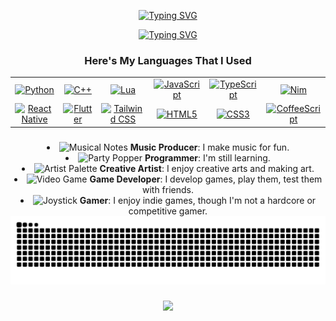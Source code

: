 <!-- markdownlint-disable MD033 -->
<div align="center">
  
[![Typing SVG](https://readme-typing-svg.demolab.com?font=Press+Start+2P&pause=9999&color=54FF19&background=FFFFFF00&center=true&vCenter=true&width=435&lines=Hi%2C+I'm+Bobsy)](https://git.io/typing-svg)
</div>

<div align="center">

[![Typing SVG](https://readme-typing-svg.demolab.com?font=Fira+Code&pause=1000&color=54FF19&background=FFFFFF00&center=true&vCenter=true&width=435&lines=I'm+a+passionate+developer;Who+thrives+on+solving+problems;Building+tools+that+make+life+easier)](https://git.io/typing-svg)

</div>
<!-- markdownlint-enable MD033 -->

<h3 align="center">Here's My Languages That I Used</h3>

<div align="center">

| | | | | | |
|:---:|:---:|:---:|:---:|:---:|:---:|
|[![Python](https://img.shields.io/badge/Python-FFD43B?style=for-the-badge&logo=python&logoColor=blue)](https://www.python.org)|[![C++](https://img.shields.io/badge/C%2B%2B-00599C?style=for-the-badge&logo=c%2B%2B&logoColor=white)](https://isocpp.org)|[![Lua](https://img.shields.io/badge/Lua-2C2D72?style=for-the-badge&logo=lua&logoColor=white)](https://www.lua.org)|[![JavaScript](https://img.shields.io/badge/JavaScript-323330?style=for-the-badge&logo=javascript&logoColor=F7DF1E)](https://developer.mozilla.org/en-US/docs/Web/JavaScript)|[![TypeScript](https://img.shields.io/badge/TypeScript-007ACC?style=for-the-badge&logo=typescript&logoColor=white)](https://www.typescriptlang.org)|[![Nim](https://img.shields.io/badge/Nim-FFE953?style=for-the-badge&logo=nim&logoColor=black)](https://nim-lang.org)|
|[![React Native](https://img.shields.io/badge/React_Native-20232A?style=for-the-badge&logo=react&logoColor=61DAFB)](https://reactnative.dev)|[![Flutter](https://img.shields.io/badge/Flutter-02569B?style=for-the-badge&logo=flutter&logoColor=white)](https://flutter.dev)|[![Tailwind CSS](https://img.shields.io/badge/Tailwind_CSS-38B2AC?style=for-the-badge&logo=tailwind-css&logoColor=white)](https://tailwindcss.com)|[![HTML5](https://img.shields.io/badge/HTML5-E34F26?style=for-the-badge&logo=html5&logoColor=white)](https://html.spec.whatwg.org)|[![CSS3](https://img.shields.io/badge/CSS3-1572B6?style=for-the-badge&logo=css3&logoColor=white)](https://www.w3.org/Style/CSS)|[![CoffeeScript](https://img.shields.io/badge/CoffeeScript-2F2625?style=for-the-badge&logo=CoffeeScript&logoColor=white)](https://coffeescript.org)|

</div>

###

<!-- markdownlint-disable MD033 -->
<div style="text-align: center;>
<ul style="display: inline-block; text-align: left;">
<li><img src="https://raw.githubusercontent.com/Tarikul-Islam-Anik/Animated-Fluent-Emojis/master/Emojis/Objects/Musical%20Notes.png" alt="Musical Notes" width="25" height="25" /> <b>Music Producer</b>: I make music for fun.</li>
<li><img src="https://raw.githubusercontent.com/Tarikul-Islam-Anik/Animated-Fluent-Emojis/master/Emojis/Activities/Party%20Popper.png" alt="Party Popper" width="25" height="25" /> <b>Programmer</b>: I'm still learning.</li>
<li><img src="https://raw.githubusercontent.com/Tarikul-Islam-Anik/Animated-Fluent-Emojis/master/Emojis/Activities/Artist%20Palette.png" alt="Artist Palette" width="25" height="25" /> <b>Creative Artist</b>: I enjoy creative arts and making art.</li>
<li><img src="https://raw.githubusercontent.com/Tarikul-Islam-Anik/Animated-Fluent-Emojis/master/Emojis/Activities/Video%20Game.png" alt="Video Game" width="25" height="25" /> <b>Game Developer</b>: I develop games, play them, test them with friends.</li>
<li><img src="https://raw.githubusercontent.com/Tarikul-Islam-Anik/Animated-Fluent-Emojis/master/Emojis/Activities/Joystick.png" alt="Joystick" width="25" height="25" /> <b>Gamer</b>: I enjoy indie games, though I'm not a hardcore or competitive gamer.</li>
</ul>
</div>
<!-- markdownlint-enable MD033 -->


<img src="https://raw.githubusercontent.com/ItzBob15/ItzBob15/output/snake.svg" alt="Snake animation" />

###

<div align="center">
<img src="https://gh-readme-profile.vercel.app/api?username=itzBob15&theme=transparent"/>
</div>
